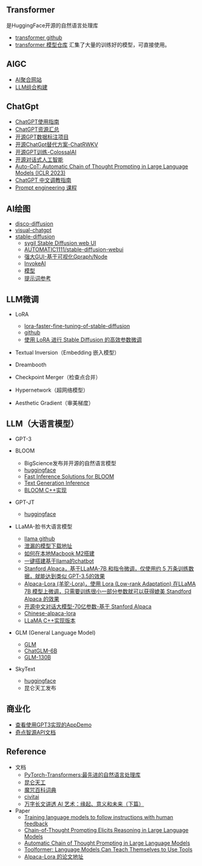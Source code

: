 
## Transformer 
是HuggingFace开源的自然语言处理库
- [transformer github](https://github.com/huggingface/transformers)
- [transformer 模型仓库](https://huggingface.co/models?sort=downloads&search=chat) 汇集了大量的训练好的模型，可直接使用。

## AIGC
- [AI聚合网站](https://www.futurepedia.io/)
- [LLM组合构建](https://github.com/hwchase17/langchain)

## ChatGpt
- [ChatGPT使用指南](https://www.yuque.com/tomatosauce/sur15w/goqo7v447fs0kfwa)
- [ChatGPT资源汇总](https://github.com/chenweiphd/ChatGPT-Hub) 
- [开源GPT数据标注项目](https://github.com/LAION-AI/Open-Assistant)
- [开源ChatGpt替代方案-ChatRWKV](https://github.com/BlinkDL/ChatRWKV)
- [开源GPT训练-ColossalAI](https://github.com/hpcaitech/ColossalAI)
- [开源对话式人工智能](https://github.com/LAION-AI/Open-Assistant)
- [Auto-CoT: Automatic Chain of Thought Prompting in Large Language Models (ICLR 2023)](https://github.com/amazon-science/auto-cot)
- [ChatGPT 中文调教指南](https://github.com/PlexPt/awesome-chatgpt-prompts-zh)
- [Prompt engineering 课程](https://learnprompting.org/)

## AI绘图
* [disco-diffusion](https://github.com/alembics/disco-diffusion)
* [visual-chatgpt](https://github.com/microsoft/visual-chatgpt)
* [stable-diffusion](https://github.com/CompVis/stable-diffusion)
    - [sygil Stable Diffusion web UI](https://github.com/Sygil-Dev/sygil-webui)
    - [AUTOMATIC1111/stable-diffusion-webui](https://github.com/AUTOMATIC1111/stable-diffusion-webui)
    - [强大GUI-基于可视化Gpraph/Node](https://github.com/comfyanonymous/ComfyUI)
    - [InvokeAI](https://github.com/invoke-ai/InvokeAI)
    - [模型](https://huggingface.co/CompVis/stable-diffusion-v1-4)
    - [提示词参考](https://mpost.io/top-50-text-to-image-prompts-for-ai-art-generators-midjourney-and-dall-e/)

## LLM微调
* LoRA
    - [lora-faster-fine-tuning-of-stable-diffusion](https://replicate.com/blog/lora-faster-fine-tuning-of-stable-diffusion)
    - [github](https://github.com/cloneofsimo/lora)
    - [使用 LoRA 进行 Stable Diffusion 的高效参数微调](https://hub.baai.ac.cn/view/24035)

* Textual Inversion（Embedding 嵌入模型）
* Dreambooth
* Checkpoint Merger（检查点合并）
* Hypernetwork（超网络模型）
* Aesthetic Gradient（审美梯度）

## LLM（大语言模型）
* GPT-3
* BLOOM
    - BigScience发布并开源的自然语言模型
    - [huggingface](https://huggingface.co/bigscience/bloom)
    - [Fast Inference Solutions for BLOOM](https://github.com/huggingface/transformers-bloom-inference)
    - [Text Generation Inference](https://github.com/huggingface/text-generation-inference)
    - [BLOOM C++实现](https://github.com/NouamaneTazi/bloomz.cpp)
* GPT-JT
    - [huggingface](https://huggingface.co/togethercomputer)

* LLaMA-脸书大语言模型
    - [llama github](https://github.com/facebookresearch/llama)
    - [泄漏的模型下载地址](https://github.com/shawwn/llama-dl)
    - [如何在本地Macbook M2搭建](https://til.simonwillison.net/llms/llama-7b-m2)
    - [一键搭建基于llama的chatbot](https://github.com/skypilot-org/skypilot/tree/master/examples/llama-llm-chatbots)
    - [Stanford Alpaca，基于LLaMA-7B 和指令微调，仅使用约 5 万条训练数据，就能达到类似 GPT-3.5的效果](https://github.com/tatsu-lab/stanford_alpaca)
    - [Alpaca-Lora (羊驼-Lora)，使用 Lora (Low-rank Adaptation) 在LLaMA 7B 模型上微调，只需要训练很小一部分参数就可以获得媲美 Standford Alpaca 的效果](https://github.com/tloen/alpaca-lora)
    - [开源中文对话大模型-70亿参数-基于 Stanford Alpaca](https://github.com/LianjiaTech/BELLE)
    - [Chinese-alpaca-lora](https://github.com/LC1332/Chinese-alpaca-lora)
    - [LLaMA C++实现版本](https://github.com/ggerganov/llama.cpp)
* GLM (General Language Model)
    - [GLM](https://github.com/THUDM/GLM)
    - [ChatGLM-6B](https://github.com/THUDM/ChatGLM-6B)
    - [GLM-130B](https://github.com/THUDM/GLM-130B)

* SkyText
    - [huggingface](https://huggingface.co/SkyWork)
    - 昆仑天工发布


## 商业化
* [查看使用GPT3实现的AppDemo](https://gpt3demo.com/)
* [奇点智源API文档](https://openapi.singularity-ai.com/index.html#/documentIndex)

## Reference
* 文档
    - [PyTorch-Transformers:最先进的自然语言处理库](https://www.jianshu.com/p/e4ce00a41781)
    - [昆仑天工](https://mp.weixin.qq.com/s/dSwaBbqy5ZKk6SJIg34eWg)
    - [魔咒百科词典](https://aitag.top/)
    - [civitai](https://civitai.com/)
    - [万字长文讲透 AI 艺术：缘起、意义和未来（下篇）](https://foresightnews.pro/article/detail/19449)
* Paper
    - [Training language models to follow instructions with human feedback](https://arxiv.org/abs/2203.02155)
    - [Chain-of-Thought Prompting Elicits Reasoning in Large Language Models](https://arxiv.org/pdf/2201.11903.pdf)
    - [Automatic Chain of Thought Prompting in Large Language Models](https://arxiv.org/abs/2210.03493)
    - [Toolformer: Language Models Can Teach Themselves to Use Tools](https://arxiv.org/pdf/2302.04761.pdf)
    - [Alpaca-Lora 的论文地址](https://arxiv.org/abs/2106.09685)
